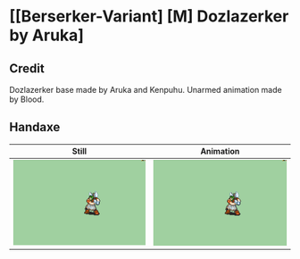 # [\[Berserker-Variant\] \[M\] Dozlazerker by Aruka]

## Credit

Dozlazerker base made by Aruka and Kenpuhu.
Unarmed animation made by Blood.
	
## Handaxe

| Still | Animation |
| :---: | :-------: |
| ![Handaxe still](./Handaxe_000.png) | ![Handaxe animation](./Handaxe.gif) |
